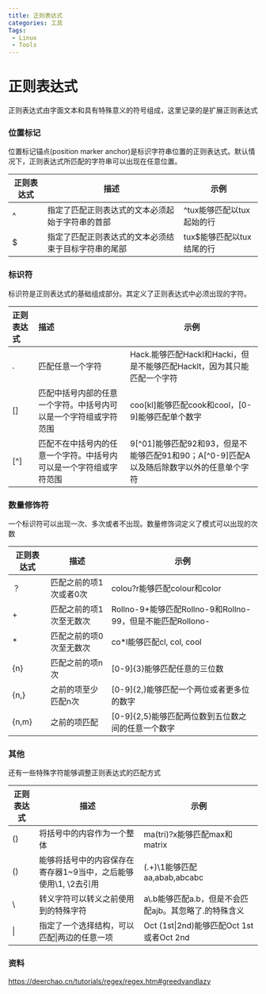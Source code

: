 ```yaml
---
title: 正则表达式
categories: 工具
Tags:
 - Linux
 - Tools
---
```




# 正则表达式

正则表达式由字面文本和具有特殊意义的符号组成，这里记录的是扩展正则表达式

### 位置标记

位置标记锚点(position marker anchor)是标识字符串位置的正则表达式。默认情况下，正则表达式所匹配的字符串可以出现在任意位置。

| 正则表达式 | 描述                                                 | 示例                      |
| ---------- | ---------------------------------------------------- | ------------------------- |
| ^          | 指定了匹配正则表达式的文本必须起始于字符串的首部     | ^tux能够匹配以tux起始的行 |
| $          | 指定了匹配正则表达式的文本必须结束于目标字符串的尾部 | tux$能够匹配以tux结尾的行 |

### 标识符

标识符是正则表达式的基础组成部分。其定义了正则表达式中必须出现的字符。

| 正则表达式 | 描述                                                         | 示例                                                         |
| :--------- | :----------------------------------------------------------- | ------------------------------------------------------------ |
| .          | 匹配任意一个字符                                             | Hack.能够匹配Hackl和Hacki，但是不能够匹配Hacklt，因为其只能匹配一个字符 |
| []         | 匹配中括号内部的任意一个字符。中括号内可以是一个字符组或字符范围 | coo[kl]能够匹配cook和cool，[0-9]能够匹配单个数字             |
| [^]        | 匹配不在中括号内的任意一个字符。中括号内可以是一个字符组或字符范围 | 9\[^01\]能够匹配92和93，但是不能够匹配91和90；A\[^0-9\]匹配A以及随后除数字以外的任意单个字符 |

### 数量修饰符

一个标识符可以出现一次、多次或者不出现。数量修饰词定义了模式可以出现的次数

| 正则表达式 | 描述                    | 示例                                                       |
| ---------- | ----------------------- | ---------------------------------------------------------- |
| ？         | 匹配之前的项1次或者0次  | colou?r能够匹配colour和color                               |
| +          | 匹配之前的项1次至无数次 | Rollno-9+能够匹配Rollno-9和Rollno-99，但是不能匹配Rollono- |
| *          | 匹配之前的项0次至无数次 | co*l能够匹配cl, col, cool                                  |
| {n}        | 匹配之前的项n次         | [0-9]{3}能够匹配任意的三位数                               |
| {n,}       | 之前的项至少匹配n次     | [0-9]{2,}能够匹配一个两位或者更多位的数字                  |
| {n,m}      | 之前的项匹配            | [0-9]{2,5}能够匹配两位数到五位数之间的任意一个数字         |

### 其他

还有一些特殊字符能够调整正则表达式的匹配方式

| 正则表达式 | 描述                                                         | 示例                                                   |
| ---------- | ------------------------------------------------------------ | ------------------------------------------------------ |
| ()         | 将括号中的内容作为一个整体                                   | ma(tri)?x能够匹配max和matrix                           |
| ()         | 能够将括号中的内容保存在寄存器1~9当中，之后能够使用\1, \2去引用 | (.+)\1能够匹配aa,abab,abcabc                           |
| \          | 转义字符可以转义之前使用到的特殊字符                         | a\\.b能够匹配a.b，但是不会匹配ajb。其忽略了.的特殊含义 |
| \|         | 指定了一个选择结构，可以匹配\|两边的任意一项                 | Oct  (1st\|2nd)能够匹配Oct 1st或者Oct 2nd              |

### 资料
https://deerchao.cn/tutorials/regex/regex.htm#greedyandlazy